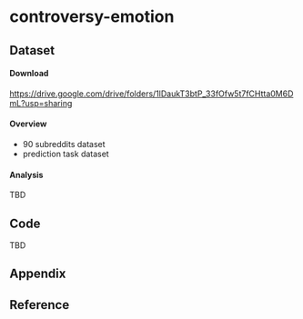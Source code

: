 # controversy-emotion
## Dataset
#### Download
https://drive.google.com/drive/folders/1lDaukT3btP_33fOfw5t7fCHtta0M6DmL?usp=sharing

#### Overview
- 90 subreddits dataset
- prediction task dataset

#### Analysis
TBD

## Code
TBD

## Appendix


## Reference
